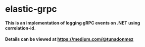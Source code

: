 # elastic-grpc
#### This is an implementation of logging gRPC events on .NET using correlation-id. 
#### Details can be viewed at https://medium.com/@tunadonmez
